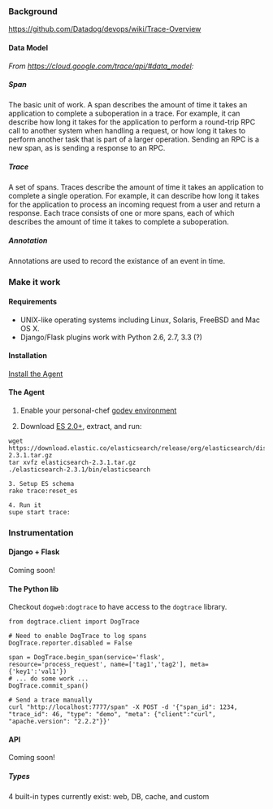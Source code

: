 ### Background
https://github.com/Datadog/devops/wiki/Trace-Overview

#### Data Model

_From <https://cloud.google.com/trace/api/#data_model>:_

##### Span

The basic unit of work. A span describes the amount of time it takes an application to complete a suboperation in a trace. For example, it can describe how long it takes for the application to perform a round-trip RPC call to another system when handling a request, or how long it takes to perform another task that is part of a larger operation. Sending an RPC is a new span, as is sending a response to an RPC.

##### Trace

A set of spans. Traces describe the amount of time it takes an application to complete a single operation. For example, it can describe how long it takes for the application to process an incoming request from a user and return a response. Each trace consists of one or more spans, each of which describes the amount of time it takes to complete a suboperation.

##### Annotation

Annotations are used to record the existance of an event in time.

### Make it work

#### Requirements

  *	UNIX-like operating systems including Linux, Solaris, FreeBSD and Mac OS X.
  * Django/Flask plugins work with Python 2.6, 2.7, 3.3 (?)

#### Installation

[Install the Agent](https://gist.github.com/talwai/d957f310a488c421e3c490ebe18059fb)

#### The Agent

1. Enable your personal-chef [godev environment](https://github.com/DataDog/devops/wiki/Development-Environment#select-your-environment)

2. Download [ES 2.0+](https://www.elastic.co/downloads/elasticsearch), extract, and run:

```
wget https://download.elastic.co/elasticsearch/release/org/elasticsearch/distribution/tar/elasticsearch/2.3.1/elasticsearch-2.3.1.tar.gz
tar xvfz elasticsearch-2.3.1.tar.gz
./elasticsearch-2.3.1/bin/elasticsearch

3. Setup ES schema
rake trace:reset_es

4. Run it
supe start trace:
```

### Instrumentation

#### Django + Flask

Coming soon!

#### The Python lib

Checkout `dogweb:dogtrace` to have access to the `dogtrace` library.

```
from dogtrace.client import DogTrace

# Need to enable DogTrace to log spans
DogTrace.reporter.disabled = False

span = DogTrace.begin_span(service='flask', resource='process_request', name=['tag1','tag2'], meta={'key1':'val1'})
# ... do some work ...
DogTrace.commit_span()  
```


```
# Send a trace manually
curl "http://localhost:7777/span" -X POST -d '{"span_id": 1234, "trace_id": 46, "type": "demo", "meta": {"client":"curl", "apache.version": "2.2.2"}}'
```

#### API

Coming soon!

##### Types

4 built-in types currently exist: web, DB, cache, and custom

